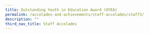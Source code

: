 ```yaml
---
title: Outstanding Youth in Education Award (OYEA)
permalink: /accolades-and-achievements/staff-accolades/staff3/
description: ""
third_nav_title: Staff Accolades
---
```

